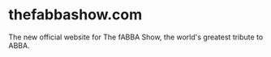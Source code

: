 # thefabbashow.com

The new official website for The fABBA Show, the world's greatest tribute to ABBA.
